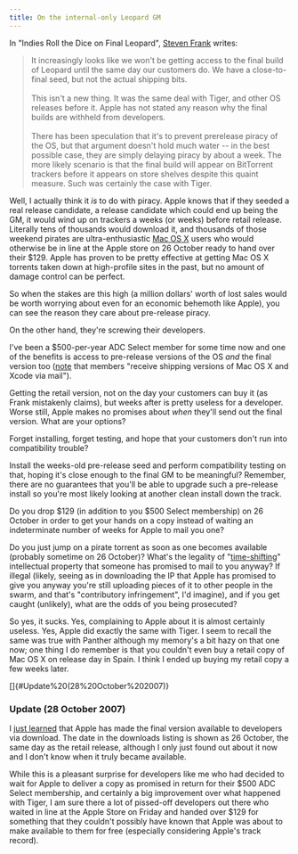 ```yaml
---
title: On the internal-only Leopard GM
---
```


In "Indies Roll the Dice on Final Leopard", [Steven Frank](http://stevenf.com/2007/10/indies_roll_the_dice_on_final_leopard.php) writes:

> It increasingly looks like we won't be getting access to the final build of Leopard until the same day our customers do. We have a close-to-final seed, but not the actual shipping bits.\
> \
> This isn't a new thing. It was the same deal with Tiger, and other OS releases before it. Apple has not stated any reason why the final builds are withheld from developers.\
> \
> There has been speculation that it's to prevent prerelease piracy of the OS, but that argument doesn't hold much water -- in the best possible case, they are simply delaying piracy by about a week. The more likely scenario is that the final build will appear on BitTorrent trackers before it appears on store shelves despite this quaint measure. Such was certainly the case with Tiger.

Well, I actually think it *is* to do with piracy. Apple knows that if they seeded a real release candidate, a release candidate which could end up being the GM, it would wind up on trackers a weeks (or weeks) before retail release. Literally tens of thousands would download it, and thousands of those weekend pirates are ultra-enthusiastic [Mac OS X](http://www.wincent.com/knowledge-base/Mac%20OS%20X) users who would otherwise be in line at the Apple store on 26 October ready to hand over their $129. Apple has proven to be pretty effective at getting Mac OS X torrents taken down at high-profile sites in the past, but no amount of damage control can be perfect.

So when the stakes are this high (a million dollars' worth of lost sales would be worth worrying about even for an economic behemoth like Apple), you can see the reason they care about pre-release piracy.

On the other hand, they're screwing their developers.

I've been a $500-per-year ADC Select member for some time now and one of the benefits is access to pre-release versions of the OS *and* the final version too ([note](http://developer.apple.com/products/select.html) that members "receive shipping versions of Mac OS X and Xcode via mail").

Getting the retail version, not on the day your customers can buy it (as Frank mistakenly claims), but weeks after is pretty useless for a developer. Worse still, Apple makes no promises about *when* they'll send out the final version. What are your options?

Forget installing, forget testing, and hope that your customers don't run into compatibility trouble?

Install the weeks-old pre-release seed and perform compatibility testing on that, hoping it's close enough to the final GM to be meaningful? Remember, there are no guarantees that you'll be able to upgrade such a pre-release install so you're most likely looking at another clean install down the track.

Do you drop $129 (in addition to you $500 Select membership) on 26 October in order to get your hands on a copy instead of waiting an indeterminate number of weeks for Apple to mail you one?

Do you just jump on a pirate torrent as soon as one becomes available (probably sometime on 26 October)? What's the legality of "[time-shifting](http://en.wikipedia.org/wiki/Time_shifting)" intellectual property that someone has promised to mail to you anyway? If illegal (likely, seeing as in downloading the IP that Apple has promised to give you anyway you're still uploading pieces of it to other people in the swarm, and that's "contributory infringement", I'd imagine), and if you get caught (unlikely), what are the odds of you being prosecuted?

So yes, it sucks. Yes, complaining to Apple about it is almost certainly useless. Yes, Apple did exactly the same with Tiger. I seem to recall the same was true with Panther although my memory's a bit hazy on that one now; one thing I do remember is that you couldn't even buy a retail copy of Mac OS X on release day in Spain. I think I ended up buying my retail copy a few weeks later.

[]{#Update%20(28%20October%202007)}

### Update (28 October 2007)

I [just learned](http://www.wincent.com/a/news/archives/2007/10/leopard_update.php) that Apple has made the final version available to developers via download. The date in the downloads listing is shown as 26 October, the same day as the retail release, although I only just found out about it now and I don't know when it truly became available.

While this is a pleasant surprise for developers like me who had decided to wait for Apple to deliver a copy as promised in return for their $500 ADC Select membership, and certainly a big improvement over what happened with Tiger, I am sure there a lot of pissed-off developers out there who waited in line at the Apple Store on Friday and handed over $129 for something that they couldn't possibly have known that Apple was about to make available to them for free (especially considering Apple's track record).
